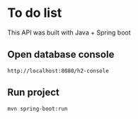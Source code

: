 # To do list

This API was built with Java + Spring boot

## Open database console

`http://localhost:8080/h2-console`

## Run project

`mvn spring-boot:run
`